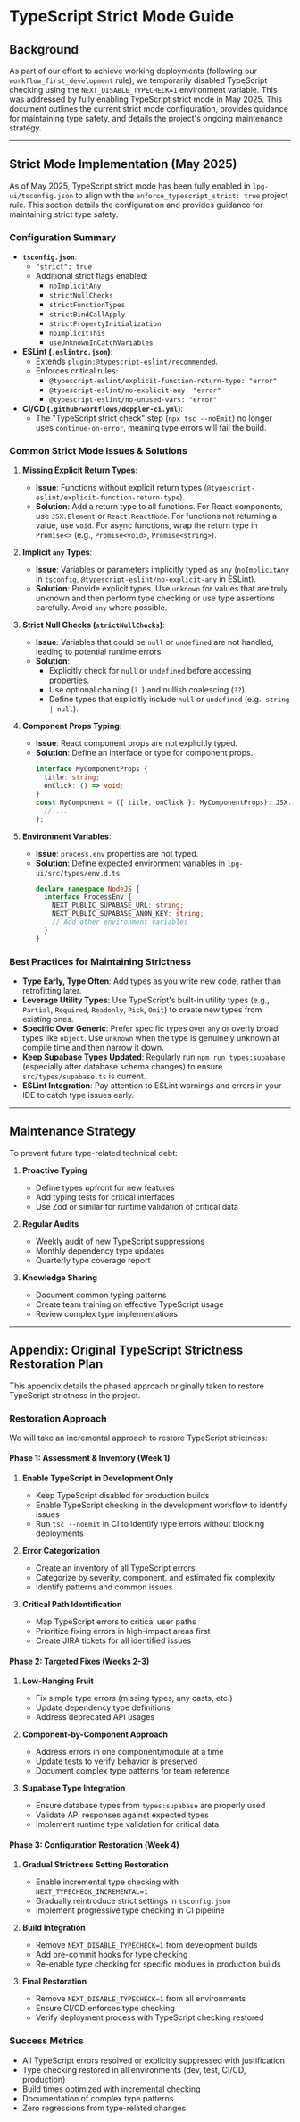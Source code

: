 # TypeScript Strict Mode Guide

## Background

As part of our effort to achieve working deployments (following our `workflow_first_development` rule), we temporarily disabled TypeScript checking using the `NEXT_DISABLE_TYPECHECK=1` environment variable. This was addressed by fully enabling TypeScript strict mode in May 2025. This document outlines the current strict mode configuration, provides guidance for maintaining type safety, and details the project's ongoing maintenance strategy.

---

## Strict Mode Implementation (May 2025)

As of May 2025, TypeScript strict mode has been fully enabled in `lpg-ui/tsconfig.json` to align with the `enforce_typescript_strict: true` project rule. This section details the configuration and provides guidance for maintaining strict type safety.

### Configuration Summary

- **`tsconfig.json`**:
  - `"strict": true`
  - Additional strict flags enabled:
    - `noImplicitAny`
    - `strictNullChecks`
    - `strictFunctionTypes`
    - `strictBindCallApply`
    - `strictPropertyInitialization`
    - `noImplicitThis`
    - `useUnknownInCatchVariables`
- **ESLint (`.eslintrc.json`)**:
  - Extends `plugin:@typescript-eslint/recommended`.
  - Enforces critical rules:
    - `@typescript-eslint/explicit-function-return-type: "error"`
    - `@typescript-eslint/no-explicit-any: "error"`
    - `@typescript-eslint/no-unused-vars: "error"`
- **CI/CD (`.github/workflows/doppler-ci.yml`)**:
  - The "TypeScript strict check" step (`npx tsc --noEmit`) no longer uses `continue-on-error`, meaning type errors will fail the build.

### Common Strict Mode Issues & Solutions

1.  **Missing Explicit Return Types**:
    *   **Issue**: Functions without explicit return types (`@typescript-eslint/explicit-function-return-type`).
    *   **Solution**: Add a return type to all functions. For React components, use `JSX.Element` or `React.ReactNode`. For functions not returning a value, use `void`. For async functions, wrap the return type in `Promise<>` (e.g., `Promise<void>`, `Promise<string>`).

2.  **Implicit `any` Types**:
    *   **Issue**: Variables or parameters implicitly typed as `any` (`noImplicitAny` in `tsconfig`, `@typescript-eslint/no-explicit-any` in ESLint).
    *   **Solution**: Provide explicit types. Use `unknown` for values that are truly unknown and then perform type checking or use type assertions carefully. Avoid `any` where possible.

3.  **Strict Null Checks (`strictNullChecks`)**:
    *   **Issue**: Variables that could be `null` or `undefined` are not handled, leading to potential runtime errors.
    *   **Solution**:
        *   Explicitly check for `null` or `undefined` before accessing properties.
        *   Use optional chaining (`?.`) and nullish coalescing (`??`).
        *   Define types that explicitly include `null` or `undefined` (e.g., `string | null`).

4.  **Component Props Typing**:
    *   **Issue**: React component props are not explicitly typed.
    *   **Solution**: Define an interface or type for component props.
        ```typescript
        interface MyComponentProps {
          title: string;
          onClick: () => void;
        }
        const MyComponent = ({ title, onClick }: MyComponentProps): JSX.Element => {
          // ...
        };
        ```

5.  **Environment Variables**:
    *   **Issue**: `process.env` properties are not typed.
    *   **Solution**: Define expected environment variables in `lpg-ui/src/types/env.d.ts`:
        ```typescript
        declare namespace NodeJS {
          interface ProcessEnv {
            NEXT_PUBLIC_SUPABASE_URL: string;
            NEXT_PUBLIC_SUPABASE_ANON_KEY: string;
            // Add other environment variables
          }
        }
        ```

### Best Practices for Maintaining Strictness

*   **Type Early, Type Often**: Add types as you write new code, rather than retrofitting later.
*   **Leverage Utility Types**: Use TypeScript's built-in utility types (e.g., `Partial`, `Required`, `Readonly`, `Pick`, `Omit`) to create new types from existing ones.
*   **Specific Over Generic**: Prefer specific types over `any` or overly broad types like `object`. Use `unknown` when the type is genuinely unknown at compile time and then narrow it down.
*   **Keep Supabase Types Updated**: Regularly run `npm run types:supabase` (especially after database schema changes) to ensure `src/types/supabase.ts` is current.
*   **ESLint Integration**: Pay attention to ESLint warnings and errors in your IDE to catch type issues early.

---

## Maintenance Strategy

To prevent future type-related technical debt:

1. **Proactive Typing**
   - Define types upfront for new features
   - Add typing tests for critical interfaces
   - Use Zod or similar for runtime validation of critical data

2. **Regular Audits**
   - Weekly audit of new TypeScript suppressions
   - Monthly dependency type updates
   - Quarterly type coverage report

3. **Knowledge Sharing**
   - Document common typing patterns
   - Create team training on effective TypeScript usage
   - Review complex type implementations

---

## Appendix: Original TypeScript Strictness Restoration Plan

This appendix details the phased approach originally taken to restore TypeScript strictness in the project.

### Restoration Approach

We will take an incremental approach to restore TypeScript strictness:

#### Phase 1: Assessment & Inventory (Week 1)

1. **Enable TypeScript in Development Only**
   - Keep TypeScript disabled for production builds
   - Enable TypeScript checking in the development workflow to identify issues
   - Run `tsc --noEmit` in CI to identify type errors without blocking deployments

2. **Error Categorization**
   - Create an inventory of all TypeScript errors
   - Categorize by severity, component, and estimated fix complexity
   - Identify patterns and common issues

3. **Critical Path Identification**
   - Map TypeScript errors to critical user paths
   - Prioritize fixing errors in high-impact areas first
   - Create JIRA tickets for all identified issues

#### Phase 2: Targeted Fixes (Weeks 2-3)

1. **Low-Hanging Fruit**
   - Fix simple type errors (missing types, any casts, etc.)
   - Update dependency type definitions
   - Address deprecated API usages

2. **Component-by-Component Approach**
   - Address errors in one component/module at a time
   - Update tests to verify behavior is preserved
   - Document complex type patterns for team reference

3. **Supabase Type Integration**
   - Ensure database types from `types:supabase` are properly used
   - Validate API responses against expected types
   - Implement runtime type validation for critical data

#### Phase 3: Configuration Restoration (Week 4)

1. **Gradual Strictness Setting Restoration**
   - Enable incremental type checking with `NEXT_TYPECHECK_INCREMENTAL=1`
   - Gradually reintroduce strict settings in `tsconfig.json`
   - Implement progressive type checking in CI pipeline

2. **Build Integration**
   - Remove `NEXT_DISABLE_TYPECHECK=1` from development builds
   - Add pre-commit hooks for type checking
   - Re-enable type checking for specific modules in production builds

3. **Final Restoration**
   - Remove `NEXT_DISABLE_TYPECHECK=1` from all environments
   - Ensure CI/CD enforces type checking
   - Verify deployment process with TypeScript checking restored

### Success Metrics

- All TypeScript errors resolved or explicitly suppressed with justification
- Type checking restored in all environments (dev, test, CI/CD, production)
- Build times optimized with incremental checking
- Documentation of complex type patterns
- Zero regressions from type-related changes 